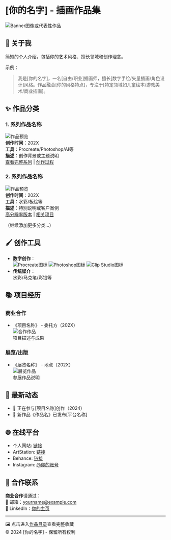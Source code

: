 # [你的名字] - 插画作品集

![Banner图像或代表性作品](图片URL链接)

## 🎨 关于我

简短的个人介绍，包括你的艺术风格、擅长领域和创作理念。

示例：
> 我是[你的名字]，一名[自由/职业]插画师，擅长[数字手绘/矢量插画/角色设计]风格。作品融合[你的风格特点]，专注于[特定领域如儿童绘本/游戏美术/商业插画]。

## ✨ 作品分类

### 1. 系列作品名称
![作品预览](图片URL)  
**创作时间**：202X  
**工具**：Procreate/Photoshop/AI等  
**描述**：创作背景或主题说明  
[查看完整系列](链接) | [创作过程](链接)

### 2. 系列作品名称
![作品预览](图片URL)  
**创作时间**：202X  
**工具**：水彩/板绘等  
**描述**：特别说明或客户案例  
[高分辨率版本](链接) | [相关项目](链接)

（继续添加更多分类...）

## 🖌 创作工具
- **数字创作**：  
  ![Procreate图标](图标URL) ![Photoshop图标](图标URL) ![Clip Studio图标](图标URL)
- **传统媒介**：  
  水彩/马克笔/彩铅等

## 📚 项目经历
### 商业合作
- 《项目名称》 - 委托方（202X）  
  ![合作作品](微缩图URL)  
  项目描述与成果

### 展览/出版
- 《展览名称》 - 地点（202X）  
  ![展览作品](微缩图URL)  
  参展作品说明

## 📌 最新动态
- 🎉 正在参与[项目名称]创作（2024）
- 📖 新作品《作品名》已发布[平台名称]

## 🌐 在线平台
- 个人网站: [链接](https://)
- ArtStation: [链接](https://)
- Behance: [链接](https://)
- Instagram: [@你的账号](https://)

## 📩 合作联系
**商业合作**请通过：  
📧 邮箱：yourname@example.com  
💼 LinkedIn：[你的主页](链接)

---

🖼 点击进入[作品目录](/gallery)查看完整收藏  
© 2024 [你的名字] - 保留所有权利
